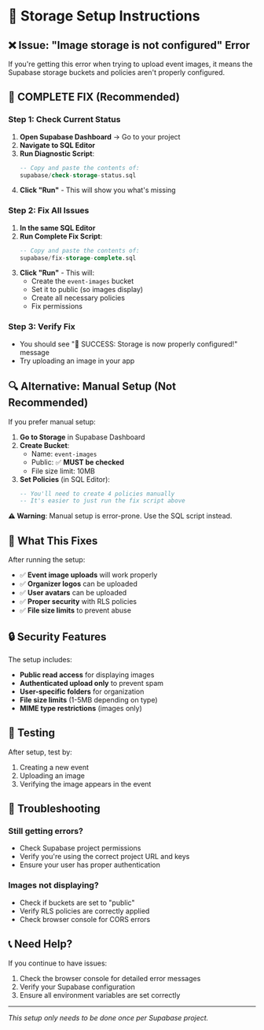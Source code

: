 # 📁 Storage Setup Instructions

## ❌ Issue: "Image storage is not configured" Error

If you're getting this error when trying to upload event images, it means the Supabase storage buckets and policies aren't properly configured.

## 🚀 COMPLETE FIX (Recommended)

### Step 1: Check Current Status
1. **Open Supabase Dashboard** → Go to your project
2. **Navigate to SQL Editor** 
3. **Run Diagnostic Script**:
   ```sql
   -- Copy and paste the contents of:
   supabase/check-storage-status.sql
   ```
4. **Click "Run"** - This will show you what's missing

### Step 2: Fix All Issues
1. **In the same SQL Editor**
2. **Run Complete Fix Script**:
   ```sql
   -- Copy and paste the contents of:
   supabase/fix-storage-complete.sql
   ```
3. **Click "Run"** - This will:
   - Create the `event-images` bucket
   - Set it to public (so images display)
   - Create all necessary policies
   - Fix permissions

### Step 3: Verify Fix
- You should see "🎉 SUCCESS: Storage is now properly configured!" message
- Try uploading an image in your app

## 🔍 Alternative: Manual Setup (Not Recommended)

If you prefer manual setup:

1. **Go to Storage** in Supabase Dashboard
2. **Create Bucket**: 
   - Name: `event-images`
   - Public: ✅ **MUST be checked**
   - File size limit: 10MB
3. **Set Policies** (in SQL Editor):
   ```sql
   -- You'll need to create 4 policies manually
   -- It's easier to just run the fix script above
   ```

**⚠️ Warning**: Manual setup is error-prone. Use the SQL script instead.

## 🎯 What This Fixes

After running the setup:
- ✅ **Event image uploads** will work properly
- ✅ **Organizer logos** can be uploaded
- ✅ **User avatars** can be uploaded
- ✅ **Proper security** with RLS policies
- ✅ **File size limits** to prevent abuse

## 🔒 Security Features

The setup includes:
- **Public read access** for displaying images
- **Authenticated upload only** to prevent spam
- **User-specific folders** for organization
- **File size limits** (1-5MB depending on type)
- **MIME type restrictions** (images only)

## 🧪 Testing

After setup, test by:
1. Creating a new event
2. Uploading an image
3. Verifying the image appears in the event

## 🚨 Troubleshooting

### Still getting errors?
- Check Supabase project permissions
- Verify you're using the correct project URL and keys
- Ensure your user has proper authentication

### Images not displaying?
- Check if buckets are set to "public"
- Verify RLS policies are correctly applied
- Check browser console for CORS errors

## 📞 Need Help?

If you continue to have issues:
1. Check the browser console for detailed error messages
2. Verify your Supabase configuration
3. Ensure all environment variables are set correctly

---

*This setup only needs to be done once per Supabase project.*
